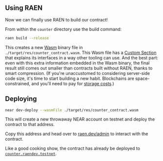 ## Using RAEN

Now we can finally use RAEN to build our contract!

<!-- Add instructions for cloning the examples repo; -->

From within the `counter` directory use the build command:

```bash
raen build --release
```

This creates a new [Wasm](https://webassembly.org/) binary file in `./target/res/counter_contract.wasm`. This Wasm file has a [Custom Section](https://webassembly.github.io/spec/core/appendix/custom.html) that explains its interfaces in a way other tooling can use. And the best part: even with this extra information embedded in the Wasm binary, the final result still comes out smaller than contracts built without RAEN, thanks to smart compression. (If you're unaccustomed to considering server-side code size, it's time to start building a new habit. Blockchains are space-constrained, and you'll need to pay for [storage costs](https://docs.near.org/docs/concepts/storage-staking).)

## Deploying

```bash
near dev-deploy --wasmFile ./target/res/counter_contract.wasm
```

This will create a new throwaway NEAR account on testnet and deploy the contract to that address.

Copy this address and head over to [raen.dev/admin](https://raen.dev/admin) to interact with the contract.

Like a good cooking show, the contract has already be deployed to [`counter.raendev.testnet`](https://raen.dev/admin/#/counter.raendev.testnet).
